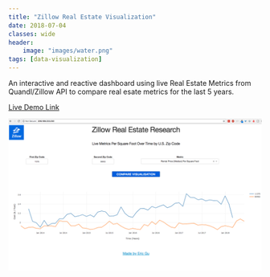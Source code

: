 ```yaml
---
title: "Zillow Real Estate Visualization"
date: 2018-07-04
classes: wide
header:
    image: "images/water.png"
tags: [data-visualization]
---
```




An interactive and reactive dashboard using live Real Estate Metrics from Quandl/Zillow API to compare real esate metrics for the last 5 years.

[Live Demo Link](https://tinyurl.com/zillowanalytics)

![alt text](https://github.com/ericcgu/WhereShouldIMove/blob/master/Screen%20Shot%202018-07-04%20at%208.24.09%20PM.png?raw=true)

